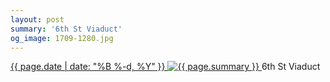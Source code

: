 ```yaml
---
layout: post
summary: '6th St Viaduct'
og_image: 1709-1280.jpg
---
```


<p>
 <time>
  <a href="/1709">
   {{ page.date | date: "%B %-d, %Y" }}
  </a>
 </time>
 <a href="/1709">
  <img alt="{{ page.summary }}" data-taken="11/30/2022" sizes="(min-width: 700px) 50vw, calc(100vw - 2rem)" src="{{ site.assets_url }}/1709-640.jpg" srcset="{{ site.assets_url }}/1709-320.jpg 320w, {{ site.assets_url }}/1709-640.jpg 640w, {{ site.assets_url }}/1709-960.jpg 960w, {{ site.assets_url }}/1709-1280.jpg 1280w"/>
 </a>
 <span>
  6th St Viaduct
 </span>
</p>
